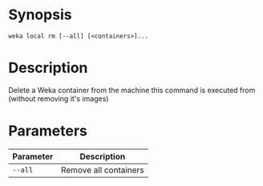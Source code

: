 # Synopsis

```weka local rm [--all] [<containers>]...```

# Description

Delete a Weka container from the machine this command is executed from (without removing it's images)

# Parameters

| Parameter | Description |
| --------- | ----------- |
| `--all` | Remove all containers |
